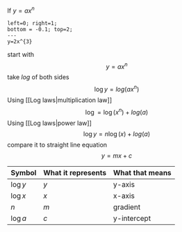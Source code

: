 If $y=ax^n$ 
```desmos-graph
left=0; right=1;
bottom = -0.1; top=2;
---
y=2x^{3}
```
start with
$$y=ax^{n}$$
take $log$ of both sides
$$\log y=log(ax^{n})$$
Using [[Log laws|multiplication law]]
$$\log =\log (x^{n})+log(a)$$
Using [[Log laws|power law]]
$$\log y= n\log (x)+log(a)$$
compare it to straight line equation
$$y=mx+c$$

| Symbol   | What it represents | What that means |
| -------- | ------------------ | --------------- |
| $\log y$ | $y$                | y-axis          |
| $\log x$ | $x$                | x-axis          |
| $n$      | $m$                | gradient        |
| $\log a$ | $c$                | y-intercept     |
